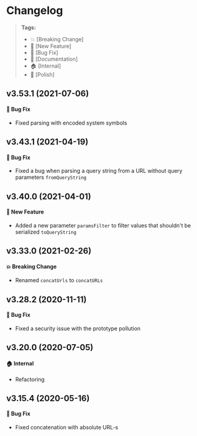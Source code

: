 Changelog
=========

> **Tags:**
> - :boom:       [Breaking Change]
> - :rocket:     [New Feature]
> - :bug:        [Bug Fix]
> - :memo:       [Documentation]
> - :house:      [Internal]
> - :nail_care:  [Polish]

## v3.53.1 (2021-07-06)

#### :bug: Bug Fix

* Fixed parsing with encoded system symbols

## v3.43.1 (2021-04-19)

#### :bug: Bug Fix

* Fixed a bug when parsing a query string from a URL without query parameters `fromQueryString`

## v3.40.0 (2021-04-01)

#### :rocket: New Feature

* Added a new parameter `paramsFilter` to filter values that shouldn't be serialized `toQueryString`

## v3.33.0 (2021-02-26)

#### :boom: Breaking Change

* Renamed `concatUrls` to `concatURLs`

## v3.28.2 (2020-11-11)

#### :bug: Bug Fix

* Fixed a security issue with the prototype pollution

## v3.20.0 (2020-07-05)

#### :house: Internal

* Refactoring

## v3.15.4 (2020-05-16)

#### :bug: Bug Fix

* Fixed concatenation with absolute URL-s
